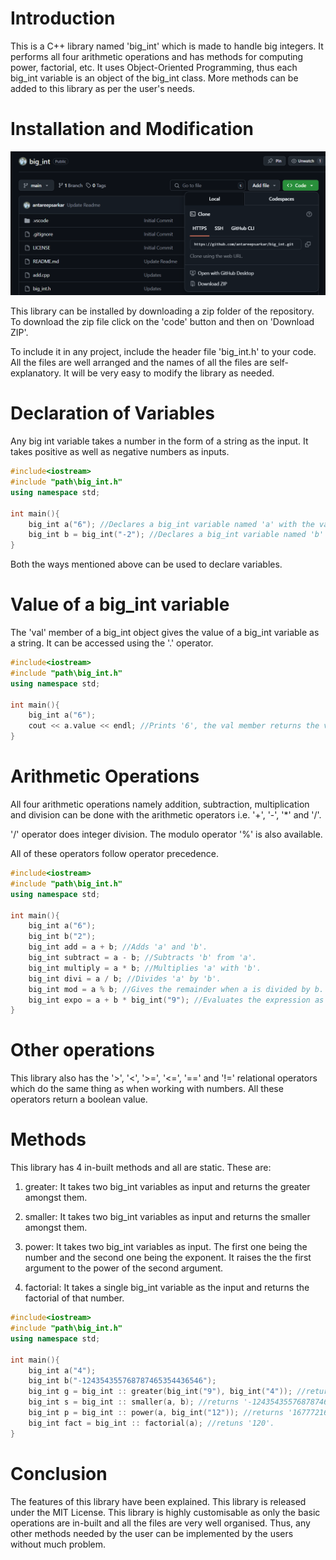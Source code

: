 # Introduction
This is a C++ library named 'big_int' which is made to handle big integers. It performs all four arithmetic operations and has methods for computing power, factorial, etc. It uses Object-Oriented Programming, thus each big_int variable is
an object of the big_int class. More methods can be added to this library as per the user's needs.

# Installation and Modification
![zip file download](images/big_int.png)

This library can be installed by downloading a zip folder of the repository. To download the zip file click on the 'code' button and then on 'Download ZIP'.

To include it in any project, include the header file 'big_int.h' to your code. All the files are well arranged and the names of all the files are self-explanatory. It will be very easy to modify the library as needed.

# Declaration of Variables
Any big int variable takes a number in the form of a string as the input. It takes positive as well as negative numbers as inputs.

```cpp
#include<iostream>
#include "path\big_int.h"
using namespace std;

int main(){
    big_int a("6"); //Declares a big_int variable named 'a' with the value of 6.
    big_int b = big_int("-2"); //Declares a big_int variable named 'b' with the value -2.
}
```
Both the ways mentioned above can be used to declare variables.

# Value of a big_int variable
The 'val' member of a big_int object gives the value of a big_int variable as a string. It can be accessed using the '.' operator.
```cpp
#include<iostream>
#include "path\big_int.h"
using namespace std;

int main(){
    big_int a("6");
    cout << a.value << endl; //Prints '6', the val member returns the value as a string
}
```
# Arithmetic Operations
All four arithmetic operations namely addition, subtraction, multiplication and division can be done with the arithmetic operators i.e. '+', '-', '*' and '/'.

'/' operator does integer division. The modulo operator '%' is also available. 

All of these operators follow operator precedence.
```cpp
#include<iostream>
#include "path\big_int.h"
using namespace std;

int main(){
    big_int a("6");
    big_int b("2");
    big_int add = a + b; //Adds 'a' and 'b'.
    big_int subtract = a - b; //Subtracts 'b' from 'a'.
    big_int multiply = a * b; //Multiplies 'a' with 'b'.
    big_int divi = a / b; //Divides 'a' by 'b'.
    big_int mod = a % b; //Gives the remainder when a is divided by b.
    big_int expo = a + b * big_int("9"); //Evaluates the expression as per operator precedence. 
}
```
# Other operations
This library also has the '>', '<', '>=', '<=', '==' and '!=' relational operators which do the same thing as when working with numbers. All these operators return a boolean value.
# Methods
This library has 4 in-built methods and all are static. These are:

1. greater: It takes two big_int variables as input and returns the greater amongst them.
   
1. smaller: It takes two big_int variables as input and returns the smaller amongst them.
1. power: It takes two big_int variables as input. The first one being the number and the second one being the exponent. It raises the the first argument to the power of the second argument.
1. factorial: It takes a single big_int variable as the input and returns the factorial of that number.

```cpp
#include<iostream>
#include "path\big_int.h"
using namespace std;

int main(){
    big_int a("4");
    big_int b("-124354355768787465354436546");
    big_int g = big_int :: greater(big_int("9"), big_int("4")); //returns '9'.
    big_int s = big_int :: smaller(a, b); //returns '-124354355768787465354436546'.
    big_int p = big_int :: power(a, big_int("12")); //returns '16777216'.
    big_int fact = big_int :: factorial(a); //retuns '120'.
}
```
# Conclusion
The features of this library have been explained. This library is released under the MIT License. This library is highly customisable as only the basic operations are in-built and all the files are very well organised. Thus, any other methods needed by the user can be implemented by the users without much problem.  
